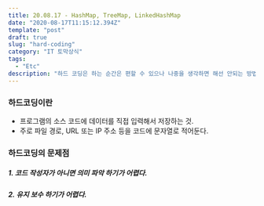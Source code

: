 ```yaml
---
title: 20.08.17 - HashMap, TreeMap, LinkedHashMap
date: "2020-08-17T11:15:12.394Z"
template: "post"
draft: true
slug: "hard-coding"
category: "IT 토막상식"
tags:
  - "Etc"
description: "하드 코딩은 하는 순간은 편할 수 있으나 나중을 생각하면 해선 안되는 방법이다."
---
```


### 하드코딩이란
- 프로그램의 소스 코드에 데이터를 직접 입력해서 저장하는 것.
- 주로 파일 경로, URL 또는 IP 주소 등을 코드에 문자열로 적어둔다.

### 하드코딩의 문제점
##### 1. 코드 작성자가 아니면 의미 파악 하기가 어렵다.

##### 2. 유지 보수 하기가 어렵다.

> 
